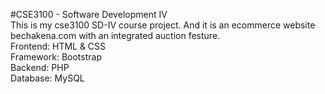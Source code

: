 #CSE3100 - Software Development IV
<br>
This is my cse3100 SD-IV course project. And it is an ecommerce website bechakena.com with an integrated auction festure.
<br>
Frontend: HTML & CSS
<br>
Framework: Bootstrap
<br>
Backend: PHP
<br>
Database: MySQL
